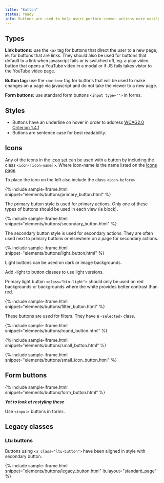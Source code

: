```yaml
---
title: "Button"
status: ready
info: Buttons are used to help users perform common actions more easily and direct them through a workflow.
---
```


## Types

**Link buttons:** use the `<a>` tag for buttons that direct the user to a new page, ie. for buttons that are links. They should also be used for buttons that default to a link when javascript fails or is switched off, eg. a play video button that opens a YouTube video in a modal or if JS fails takes vistor to the YouTube video page.</p>

**Button tag:** use the `<button>` tag for buttons that will be used to make changes on a page via javascript and do not take the viewer to a new page.

**Form buttons:** use standard form buttons `<input type="">` in forms.

## Styles

- Buttons have an underline on hover in order to address [WCAG2.0 Criterion 1.4.1](https://www.w3.org/TR/UNDERSTANDING-WCAG20/visual-audio-contrast-without-color.html)
- Buttons are sentence case for best readability.

## Icons

Any of the icons in the [icon set](/foundations/icons/) can be used with a button by including the class `<icon-[icon-name]>`. Where icon-name is the name listed on the [icons page](/foundations/icons/).

To place the icon on the left also include the class `<icon-before>`


{% include sample-iframe.html snippet="elements/buttons/primary_button.html" %}

<!-- | Class                 | Font                 | Size / Line height \(< 1400px viewport\) | Size / Line height \(>1400px viewport\) | Weight |
|-----------------------|----------------------|------------------------------------------|-----------------------------------------|--------|
| btn                   | RobotoCondensed Bold | 16px / 24px                              | 18px / 28px                             | Normal | -->

The primary button style is used for primary actions. Only one of these types of buttons should be used in each view (ie block).

{% include sample-iframe.html snippet="elements/buttons/secondary_button.html" %}

<!-- | Class                 | Font                 | Size / Line height \(< 1400px viewport\) | Size / Line height \(>1400px viewport\) | Weight |
|-----------------------|----------------------|------------------------------------------|-----------------------------------------|--------|
| btn\-secondary        | RobotoCondensed Bold | 16px / 24px                              | 18px / 28px                             | Normal | -->

The secondary button style is used for secondary actions. They are often used next to primary buttons or elsewhere on a page for secondary actions.

{% include sample-iframe.html snippet="elements/buttons/light_button.html" %}

<!-- | Class                 | Font                 | Size / Line height \(< 1400px viewport\) | Size / Line height \(>1400px viewport\) | Weight |
|-----------------------|----------------------|------------------------------------------|-----------------------------------------|--------|
| btn\-light            | RobotoCondensed Bold | 16px / 24px                              | 18px / 28px                             | Normal | -->

Light buttons can be used on dark or image backgrounds.

Add -light to button classes to use light versions.

Primary light button `<class="btn-light">` should only be used on red backgrounds or backgrounds where the white provides better contrast than red.

{% include sample-iframe.html snippet="elements/buttons/filter_button.html" %}

These buttons are used for filters. They have a `<selected>` class.

{% include sample-iframe.html snippet="elements/buttons/round_button.html" %}

{% include sample-iframe.html snippet="elements/buttons/small_button.html" %}

{% include sample-iframe.html snippet="elements/buttons/small_icon_button.html" %}

## Form buttons

{% include sample-iframe.html snippet="elements/buttons/form_button.html" %}

**_Yet to look at restyling these_**

Use `<input>` buttons in forms.

## Legacy classes

### Ltu buttons

Buttons using `<a class="ltu-button">` have been aligned in style with secondary button.

{% include sample-iframe.html snippet="elements/buttons/legacy_button.html" ltulayout="standard_page" %}